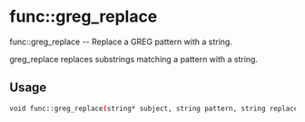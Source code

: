 # func::greg_replace
func::greg_replace -- Replace a GREG pattern with a string.

greg_replace replaces substrings matching a pattern with a string.

## Usage
```sh
void func::greg_replace(string* subject, string pattern, string replace)
```

